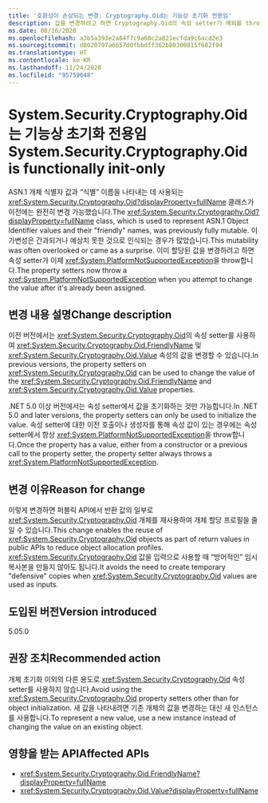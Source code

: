 ```yaml
---
title: '호환성이 손상되는 변경: Cryptography.Oid는 기능상 초기화 전용임'
description: 값을 변경하려고 하면 Cryptography.Oid의 속성 setter가 예외를 throw하는 .NET 5.0의 호환성이 손상되는 변경에 대해 알아봅니다.
ms.date: 08/16/2020
ms.openlocfilehash: a3b5a393e2a84f7c9a60c2a821ecfda9c6acd2e3
ms.sourcegitcommit: d8020797a6657d0fbbdff362b80300815f682f94
ms.translationtype: HT
ms.contentlocale: ko-KR
ms.lasthandoff: 11/24/2020
ms.locfileid: "95759648"
---
```

# <a name="systemsecuritycryptographyoid-is-functionally-init-only"></a><span data-ttu-id="1d6ed-103">System.Security.Cryptography.Oid는 기능상 초기화 전용임</span><span class="sxs-lookup"><span data-stu-id="1d6ed-103">System.Security.Cryptography.Oid is functionally init-only</span></span>

<span data-ttu-id="1d6ed-104">ASN.1 개체 식별자 값과 “식별” 이름을 나타내는 데 사용되는 <xref:System.Security.Cryptography.Oid?displayProperty=fullName> 클래스가 이전에는 완전히 변경 가능했습니다.</span><span class="sxs-lookup"><span data-stu-id="1d6ed-104">The <xref:System.Security.Cryptography.Oid?displayProperty=fullName> class, which is used to represent ASN.1 Object Identifier values and their "friendly" names, was previously fully mutable.</span></span> <span data-ttu-id="1d6ed-105">이 가변성은 간과되거나 예상치 못한 것으로 인식되는 경우가 많았습니다.</span><span class="sxs-lookup"><span data-stu-id="1d6ed-105">This mutability was often overlooked or came as a surprise.</span></span> <span data-ttu-id="1d6ed-106">이미 할당된 값을 변경하려고 하면 속성 setter가 이제 <xref:System.PlatformNotSupportedException>을 throw합니다.</span><span class="sxs-lookup"><span data-stu-id="1d6ed-106">The property setters now throw a <xref:System.PlatformNotSupportedException> when you attempt to change the value after it's already been assigned.</span></span>

## <a name="change-description"></a><span data-ttu-id="1d6ed-107">변경 내용 설명</span><span class="sxs-lookup"><span data-stu-id="1d6ed-107">Change description</span></span>

<span data-ttu-id="1d6ed-108">이전 버전에서는 <xref:System.Security.Cryptography.Oid>의 속성 setter를 사용하여 <xref:System.Security.Cryptography.Oid.FriendlyName> 및 <xref:System.Security.Cryptography.Oid.Value> 속성의 값을 변경할 수 있습니다.</span><span class="sxs-lookup"><span data-stu-id="1d6ed-108">In previous versions, the property setters on <xref:System.Security.Cryptography.Oid> can be used to change the value of the <xref:System.Security.Cryptography.Oid.FriendlyName> and <xref:System.Security.Cryptography.Oid.Value> properties.</span></span>

<span data-ttu-id="1d6ed-109">.NET 5.0 이상 버전에서는 속성 setter에서 값을 초기화하는 것만 가능합니다.</span><span class="sxs-lookup"><span data-stu-id="1d6ed-109">In .NET 5.0 and later versions, the property setters can only be used to initialize the value.</span></span> <span data-ttu-id="1d6ed-110">속성 setter에 대한 이전 호출이나 생성자를 통해 속성 값이 있는 경우에는 속성 setter에서 항상 <xref:System.PlatformNotSupportedException>을 throw합니다.</span><span class="sxs-lookup"><span data-stu-id="1d6ed-110">Once the property has a value, either from a constructor or a previous call to the property setter, the property setter always throws a <xref:System.PlatformNotSupportedException>.</span></span>

## <a name="reason-for-change"></a><span data-ttu-id="1d6ed-111">변경 이유</span><span class="sxs-lookup"><span data-stu-id="1d6ed-111">Reason for change</span></span>

<span data-ttu-id="1d6ed-112">이렇게 변경하면 퍼블릭 API에서 반환 값의 일부로 <xref:System.Security.Cryptography.Oid> 개체를 재사용하여 개체 할당 프로필을 줄일 수 있습니다.</span><span class="sxs-lookup"><span data-stu-id="1d6ed-112">This change enables the reuse of <xref:System.Security.Cryptography.Oid> objects as part of return values in public APIs to reduce object allocation profiles.</span></span> <span data-ttu-id="1d6ed-113"><xref:System.Security.Cryptography.Oid> 값을 입력으로 사용할 때 “방어적인” 임시 복사본을 만들지 않아도 됩니다.</span><span class="sxs-lookup"><span data-stu-id="1d6ed-113">It avoids the need to create temporary "defensive" copies when <xref:System.Security.Cryptography.Oid> values are used as inputs.</span></span>

## <a name="version-introduced"></a><span data-ttu-id="1d6ed-114">도입된 버전</span><span class="sxs-lookup"><span data-stu-id="1d6ed-114">Version introduced</span></span>

<span data-ttu-id="1d6ed-115">5.0</span><span class="sxs-lookup"><span data-stu-id="1d6ed-115">5.0</span></span>

## <a name="recommended-action"></a><span data-ttu-id="1d6ed-116">권장 조치</span><span class="sxs-lookup"><span data-stu-id="1d6ed-116">Recommended action</span></span>

<span data-ttu-id="1d6ed-117">개체 초기화 이외의 다른 용도로 <xref:System.Security.Cryptography.Oid> 속성 setter를 사용하지 않습니다.</span><span class="sxs-lookup"><span data-stu-id="1d6ed-117">Avoid using the <xref:System.Security.Cryptography.Oid> property setters other than for object initialization.</span></span> <span data-ttu-id="1d6ed-118">새 값을 나타내려면 기존 개체의 값을 변경하는 대신 새 인스턴스를 사용합니다.</span><span class="sxs-lookup"><span data-stu-id="1d6ed-118">To represent a new value, use a new instance instead of changing the value on an existing object.</span></span>

## <a name="affected-apis"></a><span data-ttu-id="1d6ed-119">영향을 받는 API</span><span class="sxs-lookup"><span data-stu-id="1d6ed-119">Affected APIs</span></span>

- <xref:System.Security.Cryptography.Oid.FriendlyName?displayProperty=fullName>
- <xref:System.Security.Cryptography.Oid.Value?displayProperty=fullName>

<!--

### Affected APIs

- `P:System.Security.Cryptography.Oid.FriendlyName`
- `P:System.Security.Cryptography.Oid.Value`

### Category

Cryptography

-->
